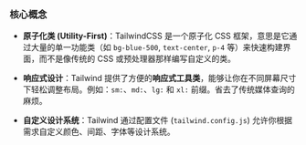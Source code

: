 ### **核心概念**

- **原子化类 (Utility-First)**：TailwindCSS 是一个原子化 CSS 框架，意思是它通过大量的单一功能类（如 `bg-blue-500`, `text-center`, `p-4` 等）来快速构建界面，而不是像传统的 CSS 或预处理器那样编写自定义的类。

- **响应式设计**：Tailwind 提供了方便的**响应式工具类**，能够让你在不同屏幕尺寸下轻松调整布局。例如：`sm:`、`md:`、`lg:` 和 `xl:` 前缀。省去了传统媒体查询的麻烦。

- **自定义设计系统**：Tailwind 通过配置文件 (`tailwind.config.js`) 允许你根据需求自定义颜色、间距、字体等设计系统。
